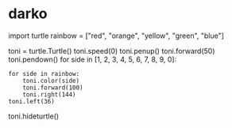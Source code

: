 # darko
import turtle
rainbow = ["red", "orange", "yellow", "green", "blue"]

toni = turtle.Turtle()
toni.speed(0)
toni.penup()
toni.forward(50)
toni.pendown()
for side in [1, 2, 3, 4, 5, 6, 7, 8, 9, 0]:
    
    for side in rainbow:
        toni.color(side)
        toni.forward(100)
        toni.right(144)
    toni.left(36)
toni.hideturtle()
